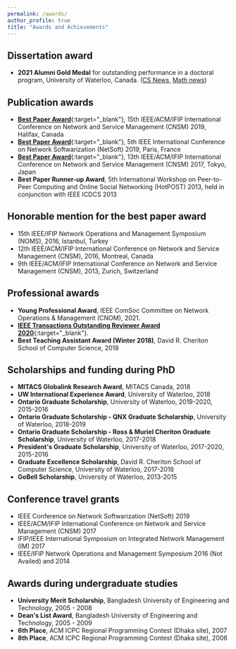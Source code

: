 ```yaml
---
permalink: /awards/
author_profile: true
title: "Awards and Achievements"
---
```

## Dissertation award
- **2021 Alumni Gold Medal** for outstanding performance in a doctoral program, University of Waterloo, Canada. ([CS News](https://cs.uwaterloo.ca/news/shihab-r-chowdhury-awarded-2021-alumni-gold-medal), [Math news](https://uwaterloo.ca/math/news/computer-science-phd-graduate-shihab-chowdhury-wins-2021))

## Publication awards 
- [**Best Paper Award**](https://cs.uwaterloo.ca/news/team-systems-and-networking-researchers-wins-best-paper){:target="_blank"}, 15th IEEE/ACM/IFIP International Conference on Network and Service Management (CNSM) 2019, Halifax, Canada
- [**Best Paper Award**](https://cs.uwaterloo.ca/news/raouf-boutaba-and-his-graduate-students-win-best-paper){:target="_blank"}, 5th IEEE International Conference on Network Softwarization (NetSoft) 2019, Paris, France
- [**Best Paper Award**](https://cs.uwaterloo.ca/news/professor-raouf-boutaba-postdocs-graduate-students-and){:target="_blank"}, 13th IEEE/ACM/IFIP International Conference on Network and Service Management (CNSM) 2017, Tokyo, Japan
- **Best Paper Runner-up Award**, 5th International Workshop on Peer-to-Peer Computing and Online Social Networking (HotPOST) 2013, held in conjunction with IEEE ICDCS 2013

## Honorable mention for the best paper award 
- 15th IEEE/IFIP Network Operations and Management Symposium (NOMS), 2016, Istanbul, Turkey
- 12th IEEE/ACM/IFIP International Conference on Network and Service Management (CNSM), 2016, Montreal, Canada
- 9th IEEE/ACM/IFIP International Conference on Network and Service Management (CNSM), 2013, Zurich, Switzerland

## Professional awards
-  **Young Professional Award**, IEEE ComSoc Committee on Network Operations &amp; Management (CNOM), 2021.
- [**IEEE Transactions Outstanding Reviewer Award 2020**](https://ieeexplore.ieee.org/stamp/stamp.jsp?tp=&arnumber=9374864){:target="_blank"}.
- **Best Teaching Assistant Award (Winter 2018)**, David R. Cheriton School of Computer Science, 2018

## Scholarships and funding during PhD 
- **MITACS Globalink Research Award**, MITACS Canada, 2018
- **UW International Experience Award**, University of Waterloo, 2018
- **Ontario Graduate Scholarship**, University of Waterloo, 2019-2020, 2015-2016
- **Ontario Graduate Scholarship - QNX Graduate Scholarship**, University of Waterloo, 2018-2019
- **Ontario Graduate Scholarship - Ross & Muriel Cheriton Graduate Scholarship**, University of Waterloo, 2017-2018
- **President's Graduate Scholarship**, University of Waterloo, 2017-2020, 2015-2016
- **Graduate Excellence Scholarship**, David R. Cheriton School of Computer Science, University of Waterloo, 2017-2018
- **GoBell Scholarship**, University of Waterloo, 2013-2015

## Conference travel grants
- IEEE Conference on Network Softwarization (NetSoft) 2019
- IEEE/ACM/IFIP International Conference on Network and Service Management (CNSM) 2017
- IFIP/IEEE International Symposium on Integrated Network Management (IM) 2017
- IEEE/IFIP Network Operations and Management Symposium 2016 (Not Availed) and 2014

## Awards during undergraduate studies
- **University Merit Scholarship**, Bangladesh University of Engineering and Technology, 2005 - 2008
- **Dean's List Award**, Bangladesh University of Engineering and Technology, 2005 - 2009
- **6th Place**, ACM ICPC Regional Programming Contest (Dhaka site), 2007
- **8th Place**, ACM ICPC Regional Programming Contest (Dhaka site), 2006
